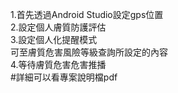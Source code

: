 1.首先透過Android Studio設定gps位置  
2.設定個人膚質防護評估  
3.設定個人化提醒模式  
可至膚質危害風險等級查詢所設定的內容  
4.等待膚質危害危害推播  
#詳細可以看專案說明檔pdf
